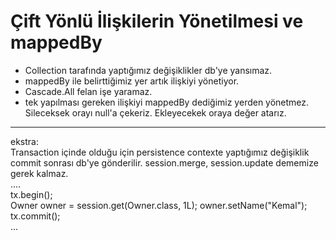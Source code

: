 # Çift Yönlü İlişkilerin Yönetilmesi ve mappedBy

- Collection tarafında yaptığımız değişiklikler db'ye yansımaz.
- mappedBy ile belirttiğimiz yer artık ilişkiyi yönetiyor.
- Cascade.All felan işe yaramaz.
- tek yapılması gereken ilişkiyi mappedBy dediğimiz yerden yönetmez. Sileceksek orayı null'a çekeriz. Ekleyecekek oraya
  değer atarız.

--- 
ekstra: <br>
Transaction içinde olduğu için persistence contexte yaptığımız değişiklik commit sonrası db'ye gönderilir.
session.merge, session.update dememize gerek kalmaz.
<br>
.... <br>
tx.begin(); <br>
Owner owner = session.get(Owner.class, 1L); owner.setName("Kemal"); <br>
tx.commit(); <br>
...